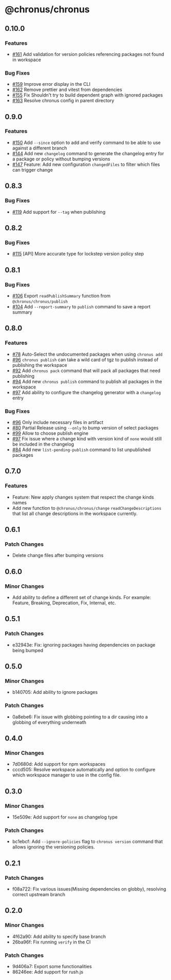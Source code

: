 # @chronus/chronus

## 0.10.0

### Features

- [#161](https://github.com/timotheeguerin/chronus/pull/161) Add validation for version policies referencing packages not found in workspace

### Bug Fixes

- [#159](https://github.com/timotheeguerin/chronus/pull/159) Improve error display in the CLI
- [#162](https://github.com/timotheeguerin/chronus/pull/162) Remove prettier and vitest from dependencies
- [#155](https://github.com/timotheeguerin/chronus/pull/155) Fix Shouldn't try to build dependent graph with ignored packages
- [#163](https://github.com/timotheeguerin/chronus/pull/163) Resolve chronus config in parent directory


## 0.9.0

### Features

- [#150](https://github.com/timotheeguerin/chronus/pull/150) Add `--since` option to add and verify command to be able to use against a different branch
- [#144](https://github.com/timotheeguerin/chronus/pull/144) Add new `changelog` command to generate the changelog entry for a package or policy without bumping versions
- [#147](https://github.com/timotheeguerin/chronus/pull/147) Feature: Add new configuration `changedFiles` to filter which files can trigger change


## 0.8.3

### Bug Fixes

- [#119](https://github.com/timotheeguerin/chronus/pull/119) Add support for `--tag` when publishing


## 0.8.2

### Bug Fixes

- [#115](https://github.com/timotheeguerin/chronus/pull/115) [API] More accurate type for lockstep version policy step


## 0.8.1

### Bug Fixes

- [#106](https://github.com/timotheeguerin/chronus/pull/106) Export `readPublishSummary` function from `@chronus/chronus/publish`
- [#104](https://github.com/timotheeguerin/chronus/pull/104) Add `--report-summary` to `publish` command to save a report summary


## 0.8.0

### Features

- [#78](https://github.com/timotheeguerin/chronus/pull/78) Auto-Select the undocumented packages when using `chronus add`
- [#96](https://github.com/timotheeguerin/chronus/pull/96) `chronus publish` can take a wild card of tgz to publish instead of publishing the workspace
- [#92](https://github.com/timotheeguerin/chronus/pull/92) Add `chronus pack` command that will pack all packages that need publishing
- [#94](https://github.com/timotheeguerin/chronus/pull/94) Add new `chronus publish` command to publish all packages in the workspace
- [#97](https://github.com/timotheeguerin/chronus/pull/97) Add ability to configure the changelog generator with a `changelog` entry

### Bug Fixes

- [#96](https://github.com/timotheeguerin/chronus/pull/96) Only include necessary files in artifact
- [#80](https://github.com/timotheeguerin/chronus/pull/80) Partial Release using `--only` to bump version of select packages
- [#99](https://github.com/timotheeguerin/chronus/pull/99) Allow to choose publish engine
- [#97](https://github.com/timotheeguerin/chronus/pull/97) Fix issue where a change kind with version kind of `none` would still be included in the changelog
- [#84](https://github.com/timotheeguerin/chronus/pull/84) Add new `list-pending-publish` command to list unpublished packages


## 0.7.0

### Features
 
- Feature: New apply changes system that respect the change kinds names
- Add new function to `@chronus/chronus/change` `readChangeDescriptions` that list all change descriptions in the workspace currently.

## 0.6.1

### Patch Changes

- Delete change files after bumping versions

## 0.6.0

### Minor Changes

- Add ability to define a different set of change kinds. For example: Feature, Breaking, Deprecation, Fix, Internal, etc.

## 0.5.1

### Patch Changes

- e32943e: Fix: ignoring packages having dependencies on package being bumped

## 0.5.0

### Minor Changes

- b140705: Add ability to ignore packages

### Patch Changes

- 0a8ebe6: Fix issue with globbing pointing to a dir causing into a globbing of everything underneath

## 0.4.0

### Minor Changes

- 7d0680d: Add support for npm workspaces
- cccd505: Resolve workspace automatically and option to configure which workspace manager to use in the config file.

## 0.3.0

### Minor Changes

- 15e509e: Add support for `none` as changelog type

### Patch Changes

- bc1ebcf: Add `--ignore-policies` flag to `chronus version` command that allows ignoring the versioning policies.

## 0.2.1

### Patch Changes

- f08a722: Fix various issues(Missing dependencies on globby), resolving correct upstream branch

## 0.2.0

### Minor Changes

- 4f62a90: Add ability to specify base branch
- 26ba96f: Fix running `verify` in the CI

### Patch Changes

- 9d406a7: Export some functionalities
- 86246ee: Add support for rush.js
